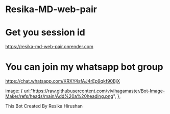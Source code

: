 # Resika-MD-web-pair

# Get you session id

https://resika-md-web-pair.onrender.com

# You can join my whatsapp bot group

https://chat.whatsapp.com/KRXY4sfAJ4rEp9qkf90BjX


image: { url:"https://raw.githubusercontent.com/vivihagamaster/Bot-Image-Maker/refs/heads/main/Add%20a%20heading.png",         },





This Bot Created By Resika Hirushan
